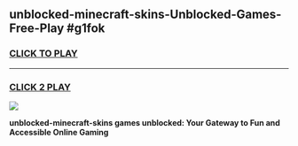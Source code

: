
## unblocked-minecraft-skins-Unblocked-Games-Free-Play #g1fok
<h3>
<a href="https://us.freeplayer.one?title=unblocked-minecraft-skins&ref=9M">CLICK TO PLAY</a></h3>
<hr>

<h3>
<a href="https://us.freeplayer.one?title=unblocked-minecraft-skins&ref=9M">CLICK 2 PLAY</a>
  
</h3>

<a href="https://us.freeplayer.one?title=unblocked-minecraft-skins&ref=9M"><img src="https://clearcache.store/games.png"></a>


**unblocked-minecraft-skins games unblocked: Your Gateway to Fun and Accessible Online Gaming**
